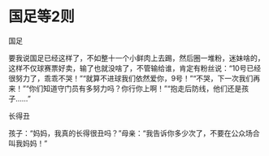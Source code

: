 # 国足等2则

国足 

要我说国足已经这样了，不如整十一个小鲜肉上去踢，然后圈一堆粉，迷妹啥的，这样不仅球赛票好卖，输了也就没啥了，不管输给谁，肯定有粉丝说：“10号已经很努力了，乖乖不哭！”“就算不进球我们依然爱你，9号！”“不哭，下一次我们再来！”“你们知道守门员有多努力吗？你行你上啊！”“抱走后防线，他们还是孩子……” 

长得丑 

孩子：“妈妈，我真的长得很丑吗？”母亲：“我告诉你多少次了，不要在公众场合叫我妈妈！”